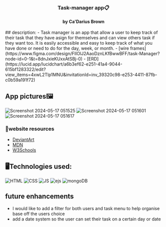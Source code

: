<div align="center">

### Task-manager app📋
#### by Ca'Darius Brown

</div>
## description:
- Task manager is an app that allow a user to keep track of their task that they have asign for themselves and can view others task if they want too. It is easily accessible and easy to keep track of what you have done or need to do for the day, week, or month.
-  [wire frames](https://www.figma.com/design/FIIOlJ2AaoDznLKfBwwBFF/task-Manager?node-id=0-1&t=8dnJxieKUxxAtSBj-0)
-  [ERD](https://lucid.app/lucidchart/a6b3ef62-e251-41a4-9044-615bf1283322/edit?view_items=4xwL2Tlp1MNU&invitationId=inv_39320c98-e253-4411-87fb-c0b59a191f72)

## App pictures🖼️
![Screenshot 2024-05-17 051525](https://github.com/CaDarius45/Task-manager/assets/77362025/a49bffe3-0b16-48e9-8fc9-3c7ba3b494b7)
![Screenshot 2024-05-17 051601](https://github.com/CaDarius45/Task-manager/assets/77362025/d3411b31-f8fb-4c01-ad8a-ca71eda5ad6c)
![Screenshot 2024-05-17 051617](https://github.com/CaDarius45/Task-manager/assets/77362025/7a57d1b6-1bbf-457f-9120-8965eeb77d0e)

### 📡website resources
- [DeviantArt](https://www.deviantart.com/)
- [MDN](https://developer.mozilla.org/en-US/)
- [W3Schools](https://www.w3schools.com/)

## 🖥️Technologies used:
![HTML](https://img.shields.io/badge/HTML-239120?style=for-the-badge&logo=html5&logoColor=white)
![CSS](https://img.shields.io/badge/CSS-239120?&style=for-the-badge&logo=css3&logoColor=white)
![JS](https://img.shields.io/badge/JavaScript-F7DF1E?style=for-the-badge&logo=javascript&logoColor=black)
![ejs](https://img.shields.io/badge/Express.js-404D59?style=for-the-badge)
![mongoDB](https://img.shields.io/badge/MongoDB-4EA94B?style=for-the-badge&logo=mongodb&logoColor=white)

## future enhancements 
- I would like to add a filter for both users and task menu to help organise base off the users choice
- add a date system so the user can set their task on a certain day or date
